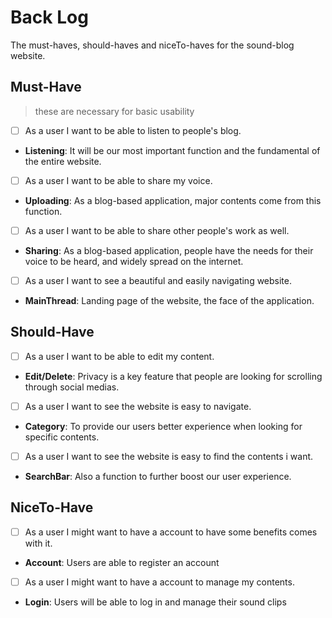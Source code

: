 # Back Log

The must-haves, should-haves and niceTo-haves for the sound-blog website.

## Must-Have

>these are necessary for basic usability

- [ ] As a user I want to be able to listen to people's blog.
- **Listening**: It will be our most important function and the fundamental of the entire website.

- [ ] As a user I want to be able to share my voice.
- **Uploading**: As a blog-based application, major contents come from this function.

- [ ] As a user I want to be able to share other people's work as well.
- **Sharing**: As a blog-based application, people have the needs for their voice to be heard, and widely spread on the internet.

- [ ] As a user I want to see a beautiful and easily navigating website.
- **MainThread**: Landing page of the website, the face of the application.

## Should-Have

- [ ] As a user I want to be able to edit my content.
- **Edit/Delete**: Privacy is a key feature that people are looking for scrolling through social medias.

- [ ] As a user I want to see the website is easy to navigate.
- **Category**: To provide our users better experience when looking for specific contents.

- [ ] As a user I want to see the website is easy to find the contents i want.
- **SearchBar**: Also a function to further boost our user experience.

## NiceTo-Have
 
 - [ ] As a user I might want to have a account to have some benefits comes with it.
- **Account**: Users are able to register an account 

 - [ ] As a user I might want to have a account to manage my contents.
- **Login**: Users will be able to log in and manage their sound clips